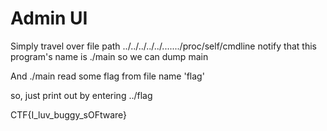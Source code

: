 # Admin UI

Simply travel over file path
../../../../../......./proc/self/cmdline notify that this program's name is ./main
so we can dump main

And ./main read some flag from file name 'flag'

so, just print out by entering ../flag

CTF{I_luv_buggy_sOFtware}

